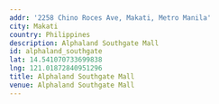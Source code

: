 ```yaml
---
addr: '2258 Chino Roces Ave, Makati, Metro Manila'
city: Makati
country: Philippines
description: Alphaland Southgate Mall
id: alphaland_southgate
lat: 14.541070733699838
lng: 121.01872840951296
title: Alphaland Southgate Mall
venue: Alphaland Southgate Mall
---
```


